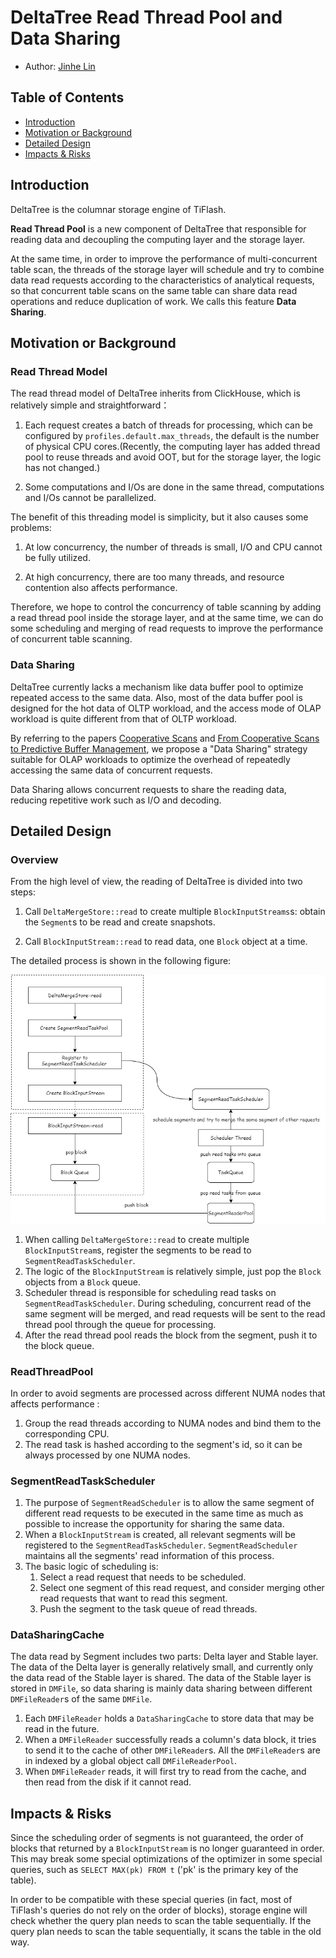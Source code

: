 # DeltaTree Read Thread Pool and Data Sharing

- Author: [Jinhe Lin](https://github.com/JinheLin)

## Table of Contents

* [Introduction](#introduction)
* [Motivation or Background](#motivation-or-background)
* [Detailed Design](#detailed-design)
* [Impacts & Risks](#impacts--risks)

## Introduction

DeltaTree is the columnar storage engine of TiFlash.

**Read Thread Pool** is a new component of DeltaTree that responsible for reading data and decoupling the computing layer and the storage layer.

At the same time, in order to improve the performance of multi-concurrent table scan, the threads of the storage layer will schedule and try to combine data read requests according to the characteristics of analytical requests, so that concurrent table scans on the same table can share data read operations and reduce duplication of work. We calls this feature **Data Sharing**.

## Motivation or Background

### Read Thread Model

The read thread model of DeltaTree inherits from ClickHouse, which is relatively simple and straightforward：

1. Each request creates a batch of threads for processing, which can be configured by `profiles.default.max_threads`, the default is the number of physical CPU cores.(Recently, the computing layer has added thread pool to reuse threads and avoid OOT, but for the storage layer, the logic has not changed.)

2. Some computations and I/Os are done in the same thread, computations and I/Os cannot be parallelized.

The benefit of this threading model is simplicity, but it also causes some problems:

1. At low concurrency, the number of threads is small, I/O and CPU cannot be fully utilized.

2. At high concurrency, there are too many threads, and resource contention also affects performance.

Therefore, we hope to control the concurrency of table scanning by adding a read thread pool inside the storage layer, and at the same time, we can do some scheduling and merging of read requests to improve the performance of concurrent table scanning.

### Data Sharing

DeltaTree currently lacks a mechanism like data buffer pool to optimize repeated access to the same data. Also, most of the data buffer pool is designed for the hot data of OLTP workload, and the access mode of OLAP workload is quite different from that of OLTP workload. 

By referring to the papers [Cooperative Scans](https://www.vldb.org/conf/2007/papers/research/p723-zukowski.pdf) and [From Cooperative Scans to Predictive Buffer Management](http://vldb.org/pvldb/vol5/p1759_michalswitakowski_vldb2012.pdf), we propose a "Data Sharing" strategy suitable for OLAP workloads to optimize the overhead of repeatedly accessing the same data of concurrent requests. 

Data Sharing allows concurrent requests to share the reading data, reducing repetitive work such as I/O and decoding.

## Detailed Design

### Overview

From the high level of view, the reading of DeltaTree is divided into two steps:

1. Call `DeltaMergeStore::read` to create multiple `BlockInputStreams`s: obtain the `Segment`s to be read and create snapshots.

2. Call `BlockInputStream::read` to read data, one `Block` object at a time.

The detailed process is shown in the following figure:

![](./images/2022-07-25-read-thread-pool-and-data-sharing.png)

1. When calling `DeltaMergeStore::read` to create multiple `BlockInputStream`s, register the segments to be read to `SegmentReadTaskScheduler`.
2. The logic of the `BlockInputStream` is relatively simple, just pop the `Block` objects from a `Block` queue.
3. Scheduler thread is responsible for scheduling read tasks on `SegmentReadTaskScheduler`. During scheduling, concurrent read of the same segment will be merged, and read requests will be sent to the read thread pool through the queue for processing.
4. After the read thread pool reads the block from the segment, push it to the block queue.

### ReadThreadPool

In order to avoid segments are processed across different NUMA nodes that affects performance :
1. Group the read threads according to NUMA nodes and bind them to the corresponding CPU.
2. The read task is hashed according to the segment's id, so it can be always processed by one NUMA nodes.

### SegmentReadTaskScheduler

1. The purpose of `SegmentReadScheduler` is to allow the same segment of different read requests to be executed in the same time as much as possible to increase the opportunity for sharing the same data.
2. When a `BlockInputStream` is created, all relevant segments will be registered to the `SegmentReadTaskScheduler`. `SegmentReadScheduler` maintains all the segments' read information of this process.
3. The basic logic of scheduling is:
   1. Select a read request that needs to be scheduled.
   2. Select one segment of this read request, and consider merging other read requests that want to read this segment.
   3. Push the segment to the task queue of read threads.

### DataSharingCache

The data read by Segment includes two parts: Delta layer and Stable layer. The data of the Delta layer is generally relatively small, and currently only the data read of the Stable layer is shared. The data of the Stable layer is stored in `DMFile`, so data sharing is mainly data sharing between different `DMFileReader`s of the same `DMFile`.
1. Each `DMFileReader` holds a `DataSharingCache` to store data that may be read in the future.
2. When a `DMFileReader` successfully reads a column's data block, it tries to send it to the cache of other `DMFileReader`s. All the `DMFileReader`s are in indexed by a global object call `DMFileReaderPool`.
3. When `DMFileReader` reads, it will first try to read from the cache, and then read from the disk if it cannot read.

## Impacts & Risks

Since the scheduling order of segments is not guaranteed, the order of blocks that returned by a `BlockInputStream` is no longer guaranteed in order. This may break some special optimizations of the optimizer in some special queries, such as `SELECT MAX(pk) FROM t` ('pk' is the primary key of the table).

In order to be compatible with these special queries (in fact, most of TiFlash's queries do not rely on the order of blocks), storage engine will check whether the query plan needs to scan the table sequentially. If the query plan needs to scan the table sequentially, it scans the table in the old way.